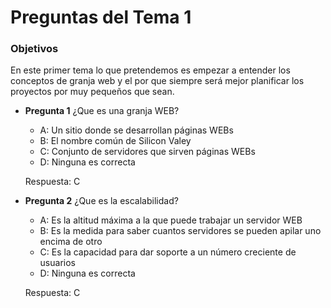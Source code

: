 Preguntas del Tema 1
====================
### Objetivos

En este primer tema lo que pretendemos es empezar a entender los conceptos de granja web y el por que siempre
será mejor planificar los proyectos por muy pequeños que sean.

* **Pregunta 1**
¿Que es una granja WEB? <br />
  + A: Un sitio donde se desarrollan páginas WEBs <br />
  + B: El nombre común de Silicon Valey <br />
  + C: Conjunto de servidores que sirven páginas WEBs <br />
  + D: Ninguna es correcta

  Respuesta: C

* **Pregunta 2**
¿Que es la escalabilidad? <br />
  + A: Es la altitud máxima a la que puede trabajar un servidor WEB <br />
  + B: Es la medida para saber cuantos servidores se pueden apilar uno encima de otro <br />
  + C: Es la capacidad para dar soporte a un número creciente de usuarios <br />
  + D: Ninguna es correcta

  Respuesta: C